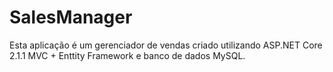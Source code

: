 # SalesManager
Esta aplicação é um gerenciador de vendas criado utilizando ASP.NET Core 2.1.1 MVC + Enttity Framework e banco de dados MySQL.
